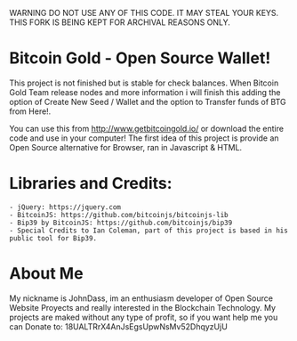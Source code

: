 WARNING DO NOT USE ANY OF THIS CODE. IT MAY STEAL YOUR KEYS. THIS FORK IS BEING KEPT FOR ARCHIVAL REASONS ONLY.

# Bitcoin Gold - Open Source Wallet!
This project is not finished but is stable for check balances. When Bitcoin Gold Team release nodes and more information i will finish this adding the option of Create New Seed / Wallet and the option to Transfer funds of BTG from Here!.

You can use this from http://www.getbitcoingold.io/ or download the entire code and use in your computer!
The first idea of this project is provide an Open Source alternative for Browser, ran in Javascript & HTML.


 # Libraries and Credits:
	- jQuery: https://jquery.com
	- BitcoinJS: https://github.com/bitcoinjs/bitcoinjs-lib
	- Bip39 by BitcoinJS: https://github.com/bitcoinjs/bip39
	- Special Credits to Ian Coleman, part of this project is based in his public tool for Bip39.


 # About Me
My nickname is JohnDass, im an enthusiasm developer of Open Source Website Proyects and really interested in the Blockchain Technology.
My projects are maked without any type of profit, so if you want help me you can Donate to: 18UALTRrX4AnJsEgsUpwNsMv52DhqyzUjU
